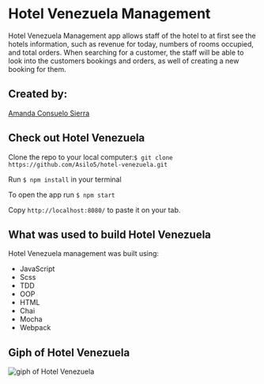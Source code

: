 # Hotel Venezuela Management 

Hotel Venezuela Management app allows staff of the hotel to at first see the hotels information, such as revenue for today, numbers of rooms occupied, and total orders. When searching for a customer, the staff will be able to look into the customers bookings and orders, as well of creating a new booking for them. 

## Created by:
[Amanda Consuelo Sierra](https://github.com/Asilo5)

## Check out Hotel Venezuela

Clone the repo to your local computer:``` $ git clone https://github.com/Asilo5/hotel-venezuela.git ```

Run ``` $ npm install ``` in your terminal

To open the app run ``` $ npm start ```

Copy ``` http://localhost:8080/ ``` to paste it on your tab.

## What was used to build Hotel Venezuela

Hotel Venezuela management was built using:
  - JavaScript
  - Scss
  - TDD
  - OOP
  - HTML
  - Chai
  - Mocha
  - Webpack
  
## Giph of Hotel Venezuela

![giph of Hotel Venezuela](https://github.com/Asilo5/hotel-venezuela/blob/master/default.gif)


